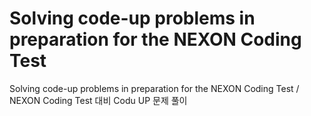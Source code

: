 # Solving code-up problems in preparation for the NEXON Coding Test
Solving code-up problems in preparation for the NEXON Coding Test / NEXON Coding Test 대비 Codu UP 문제 풀이
